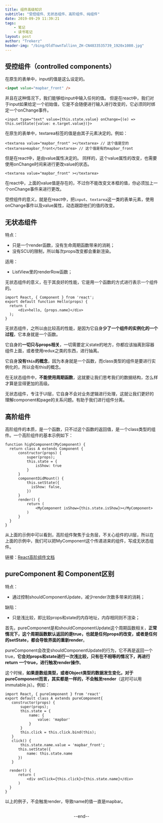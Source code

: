 ```yaml
---
title: 组件高级知识
subtitle: "受控组件、无状态组件、高阶组件、纯组件"
date: 2019-09-29 11:39:21
tags: 
	- 笔记
	- 读书笔记
layout: post
author: "Trekerz"
header-img: "/bing/OldTownTallinn_ZH-CN4833535739_1920x1080.jpg"
---
```








## 受控组件（controlled components）

在原生的表单中，input的值是这么设定的。

```html
<input value="mapbar_front" />
```

并且在这种情况下，我们能够给input中输入任何的值。
但是在react中，我们对于input如果给定一个初始值，它是不会随便进行输入进行改变的，它必须同时绑定一个onChange事件。

```react
<input type="text" value={this.state.value} onChange={(e) => this.setState({value: e.target.value})}>
```

在原生的表单中，textarea标签的值是由其子元素决定的。例如：

```react
<textarea value="mapbar_front" ></textarea> // 这个值是空的
<textarea>mapbar_front</textarea> // 这个值是有的mapbar_front
```

但是在react中，是由value属性决定的。
同样的，这个value属性的改变，也需要使用onChange时间来进行更改value的状态。

```react
<textarea value="mapbar_front" ></textarea>
```

在react中，上面的value值是存在的，不过你不能改变文本框的值，你必须加上一个onChange事件来进行更改。

受控组件的意义，就是在react中，把`input`、`textarea`这一类的表单元素，使用onChange事件以及value属性，动态跟踪他们的值的改变。

## 无状态组件

特点：

* 只是一个render函数，没有生命周期函数带来的消耗；
* 没有SCU的限制，所以每次props改变都会重新渲染。

适用：

* ListView里的renderRow函数；

无状态组件的意义，在于其良好的性能，它是用一个函数的方式进行表示一个组件的。

```react
import React, { Component } from 'react';
export default function Hello(props) {
  return (
      <div>hello, {props.name}</div>
  );
}
```

无状态组件，之所以由比较高的性能，是因为它自身**少了一个组件的实例化的一个过程**，它本身就是一个函数。

它自身的**一切只与props相关**，一切需要定义state的地方，你都应该抽离到容器组件上面，或者使用redux之类的东西，进行抽离。

它自身**没有`this`的概念**，因为本身就是一个函数，而class类型的组件是要进行实例化的，所以会有this的概念。

在无状态组件中，**不能使用周期函数**，这就要让我们思考我们的数据结构，怎么样才算是显得更加的高级。

无状态组件，专注于UI层，它自身不会对业务逻辑进行处理，这就让我们更好的理解component和page的关系问题。有助于我们进行组件分离。

## 高阶组件

高阶组件的本质，是一个函数，只不过这个函数的返回值，是一个class类型的组件。一个高阶组件的基本示例如下：

```react
function highComponent(MyComponent) {
  return class A extends Component {
      constructor(props) {
          super(props);
          this.state = {
              isShow: true
          }
      }
      componentDidMount() {
          this.setState({
            isShow: false,
          })
      }
      render() {
          return (
              <MyComponent isShow={this.state.isShow}></MyComponent>
          )
      }
  }
}
```

从上面的示例中可以看到，高阶组件聚焦于业务层，不关心组件的UI层，所以在上面的示例中，我们可以把MyComponent这个传递进来的组件，写成无状态组件。

链接：[React高阶组件文档](https://www.reactjscn.com/docs/higher-order-components.html)

## pureComponent 和 Component区别

特点：

* 通过控制shouldComponentUpdate，减少render次数多带来的消耗；

缺陷：

* 只是浅比较，即比较props和state的内存地址，内存相同则不渲染；

首先，pureComponent是和shouldComponentUpdate这个周期函数相关，**正常情况下，这个周期函数默认返回的是true，也就是任何props的改变，或者是任何的setState，都会导致界面的重新render**。

pureComponent会改变shouldComponentUpdate的行为，它不再是返回一个true，**它会对props和state进行一次浅比较，只有在不相等的情况下，再进行return 一个true，进行触发render操作**。

这个时候，**如果是数组类型，或者Object类型的数据发生变化，对于pureComponent而言，其实都是一样的，不会触发render**（这时可以用immutable.js）。例如：

```react
import React, { pureComponent } from 'react'
export default class A extends pureComponent{
   constructor(props) {
       super(props);
       this.state = {
           name: {
               value: 'mapbar'
           }
       }
       this.click = this.click.bind(this);
   }
   click() {
       this.state.name.value = 'mapbar_front';
      this.setState({
          name: this.state.name
      })
   }
   
  render() {
      return (
          <div onClick={this.click}>{this.state.name}</div>
      )
  }
}
```

以上的例子，不会触发render，导致name的值一直是mapbar。





<br/>



<center>--end--</center>



<br/>